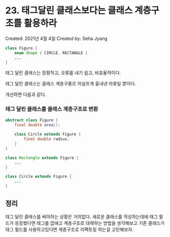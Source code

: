 # 23. 태그달린 클래스보다는 클래스 계층구조를 활용하라

Created: 2021년 4월 4일
Created by: Seha Jyang

```java
class Figure {
	enum Shape { CIRCLE, RECTANGLE }
	...
}
```

태그 달린 클래스는 장황하고, 오류를 내기 쉽고, 비효율적이다.

태그 달린 클래스는 클래스 계층구졸르 어설프게 흉내낸 아류일 뿐이다.

개선하면 다음과 같다.

### 태그 달린 클래스를 클래스 계층구조로 변환

```java
abstract class Figure {
	final double area();
	
	class Circle extends Figure {
		final double radius;
	}
}

class Rectangle extends Figure {
	...
}

class Circle extends Figure {
	...
}
```

## 정리

태그 달린 클래스를 써야하는 상황은 거의없다. 새로운 클래스를 작성하는데에 태그 필드가 등장했다면 태그를 없애고 계층구조로 대체하는 방법을 생각해보고 기존 클래스가 태그 필드를 사용하고있다면 계층구조로 리팩토링 하는걸 고민해보자.